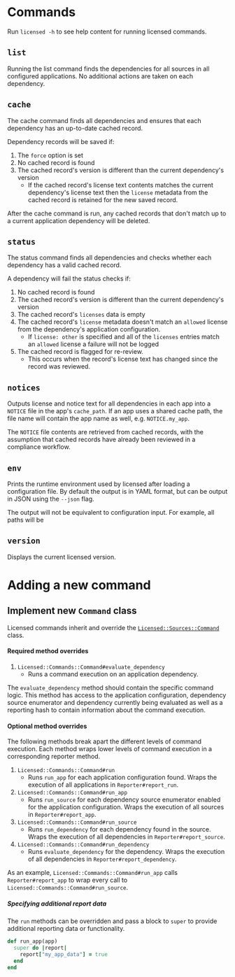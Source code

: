 # Commands

Run `licensed -h` to see help content for running licensed commands.

## `list`

Running the list command finds the dependencies for all sources in all configured applications.  No additional actions are taken on each dependency.

## `cache`

The cache command finds all dependencies and ensures that each dependency has an up-to-date cached record.

Dependency records will be saved if:
1. The `force` option is set
2. No cached record is found
3. The cached record's version is different than the current dependency's version
   - If the cached record's license text contents matches the current dependency's license text then the `license` metadata from the cached record is retained for the new saved record.

After the cache command is run, any cached records that don't match up to a current application dependency will be deleted.

## `status`

The status command finds all dependencies and checks whether each dependency has a valid cached record.

A dependency will fail the status checks if:
1. No cached record is found
2. The cached record's version is different than the current dependency's version
3. The cached record's `licenses` data is empty
4. The cached record's `license` metadata doesn't match an `allowed` license from the dependency's application configuration.
   - If `license: other` is specified and all of the `licenses` entries match an `allowed` license a failure will not be logged
5. The cached record is flagged for re-review.
   - This occurs when the record's license text has changed since the record was reviewed.

## `notices`

Outputs license and notice text for all dependencies in each app into a `NOTICE` file in the app's `cache_path`.  If an app uses a shared cache path, the file name will contain the app name as well, e.g. `NOTICE.my_app`.

The `NOTICE` file contents are retrieved from cached records, with the assumption that cached records have already been reviewed in a compliance workflow.

## `env`

Prints the runtime environment used by licensed after loading a configuration file.  By default the output is in YAML format, but can be output in JSON using the `--json` flag.

The output will not be equivalent to configuration input.  For example, all paths will be

## `version`

Displays the current licensed version.

# Adding a new command

## Implement new `Command` class

Licensed commands inherit and override the [`Licensed::Sources::Command`](../lib/licensed/commands/command.rb) class.

#### Required method overrides
1. `Licensed::Commands::Command#evaluate_dependency`
   - Runs a command execution on an application dependency.

The `evaluate_dependency` method should contain the specific command logic.  This method has access to the application configuration, dependency source enumerator and dependency currently being evaluated as well as a reporting hash to contain information about the command execution.

#### Optional method overrides

The following methods break apart the different levels of command execution.  Each method wraps lower levels of command execution in a corresponding reporter method.

1. `Licensed::Commands::Command#run`
   - Runs `run_app` for each application configuration found.  Wraps the execution of all applications in `Reporter#report_run`.
2. `Licensed::Commands::Command#run_app`
   - Runs `run_source` for each dependency source enumerator enabled for the application configuration.  Wraps the execution of all sources in `Reporter#report_app`.
3. `Licensed::Commands::Command#run_source`
   - Runs `run_dependency` for each dependency found in the source.  Wraps the execution of all dependencies in `Reporter#report_source`.
4. `Licensed::Commands::Command#run_dependency`
   - Runs `evaluate_dependency` for the dependency.  Wraps the execution of all dependencies in `Reporter#report_dependency`.

As an example, `Licensed::Commands::Command#run_app` calls `Reporter#report_app` to wrap every call to `Licensed::Commands::Command#run_source`.

##### Specifying additional report data

The `run` methods can be overridden and pass a block to `super` to provide additional reporting data or functionality.

```ruby
def run_app(app)
  super do |report|
    report["my_app_data"] = true
  end
end
```

